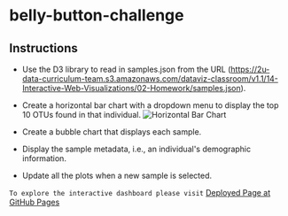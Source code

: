 # belly-button-challenge

## Instructions

* Use the D3 library to read in samples.json from the URL (https://2u-data-curriculum-team.s3.amazonaws.com/dataviz-classroom/v1.1/14-Interactive-Web-Visualizations/02-Homework/samples.json).

* Create a horizontal bar chart with a dropdown menu to display the top 10 OTUs found in that individual.
![Horizontal Bar Chart](/images/hor_barChart.JPG)

* Create a bubble chart that displays each sample.

* Display the sample metadata, i.e., an individual's demographic information.

* Update all the plots when a new sample is selected.


`To explore the interactive dashboard please visit` [Deployed Page at GitHub Pages](https://crebello711.github.io/belly-button-challenge/)
